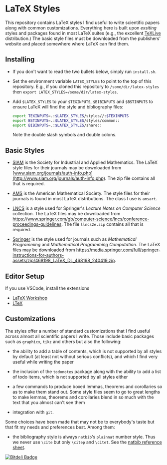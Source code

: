 # LaTeX Styles

This repository contains LaTeX styles I find useful to write scientific papers
along with common customizations. Everything here is built upon _exsiting_
styles and packages found in most LaTeX suites (e.g., the excellent
[TeXLive](http://www.tug.org/texlive) distribution.) The basic style files must
be downloaded from the publishers' website and placed somewhere where LaTeX can
find them.

## Installing

* If you don't want to read the two bullets below, simply run `install.sh`.

* Set the environment variable `LATEX_STYLES` to point to the top of this
  repository. E.g., if you cloned this repository to `/some/dir/latex-styles`
  then `export LATEX_STYLES=/some/dir/latex-styles`.

* Add `$LATEX_STYLES` to your `$TEXINPUTS`, `$BIBINPUTS` and `$BSTINPUTS`
  to ensure LaTeX will find the style and bibliography files:
  ```bash
  export TEXINPUTS=.:$LATEX_STYLES/styles//:$TEXINPUTS
  export BSTINPUTS=.:$LATEX_STYLES/styles/common::
  export BIBINPUTS=.:$LATEX_STYLES/share::
  ```
  Note the double slash symbols and double colons.

## Basic Styles

* [SIAM](http://www.siam.org) is the Society for Industrial and Applied
  Mathematics. The LaTeX style files for their journals may be downloaded from
  [www.siam.org/journals/auth-info.php](http://www.siam.org/journals/auth-info.php).
  The zip file contains all that is required.

* [AMS](http://www.ams.org) is the American Mathematical Society. The style
  files for their journals is found in most LaTeX distributions. The class I
  use is `amsart`.

* [LNCS](https://www.springer.com/gb/computer-science/lncs) is a style used for Springer's
  _Lecture Notes on Computer Science_ collection. The LaTeX files may be
  downloaded from
  https://www.springer.com/gb/computer-science/lncs/conference-proceedings-guidelines.
  The file `llncs2e.zip` contains all that is required.

* [Springer](https://media.springer.com/full/springer-instructions-for-authors-assets/zip/468198_LaTeX_DL_468198_240419.zip) is the style used for journals such as _Mathematical Programming_ and _Mathematical Programming Computation_.
  The LaTeX files may be downloaded from https://media.springer.com/full/springer-instructions-for-authors-assets/zip/468198_LaTeX_DL_468198_240419.zip.

## Editor Setup

If you use VSCode, install the extensions

* [LaTeX Workshop](https://marketplace.visualstudio.com/items?itemName=James-Yu.latex-workshop)
* [LTeX](https://marketplace.visualstudio.com/items?itemName=valentjn.vscode-ltex)

## Customizations

The styles offer a number of standard customizations that I find useful across
almost all scientific papers I write. Those include basic packages such as
`graphicx`, `tikz` and others but also the following:

* the ability to add a table of contents, which is not supported by all styles
  by default (at least not without serious conflicts), and which I find very
  useful while writing the paper

* the inclusion of the `todonotes` package along with the ability to add a
  list of todo items, which is not supported by all styles either

* a few commands to produce boxed lemmas, theorems and corollaries so as to
  make them stand out. Some style files seem to go to great lengths to make
  lemmas, theorems and corollaries blend in so much with the text that you
  almost can't see them

* integration with `git`.

Some choices have been made that may not be to everybody's taste but that fit
my needs and preferences best. Among them:

* the bibliography style is always `natbib`'s `plainnat` number style.
  Thus we never use `\cite` but only `\citep` and `\citet`.
  See the [natbib reference sheet](http://merkel.texture.rocks/Latex/natbib.php).


[![Bitdeli Badge](https://d2weczhvl823v0.cloudfront.net/dpo/latex-styles/trend.png)](https://bitdeli.com/free "Bitdeli Badge")

